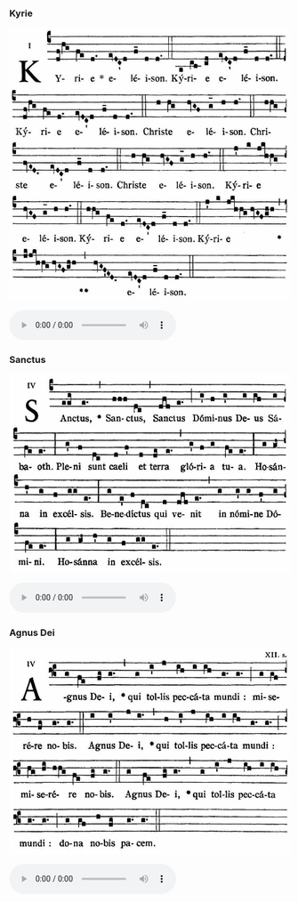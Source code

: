 ### Kyrie

![](images/mass-x-kyrie.jpg)

<audio src="https://www.ccwatershed.org/audio/djc_10_kyrie_mp3_1/download/" controls="controls"></audio>

### Sanctus

![](images/mass-x-sanctus.jpg)

<audio src="https://www.ccwatershed.org/audio/djc_10_sanctus_mp3_1/download/" controls="controls"></audio>

### Agnus Dei

![](images/mass-x-agnus.jpg)

<audio src="https://www.ccwatershed.org/audio/djc_10_agnus_mp3_1/download/" controls="controls"></audio>
